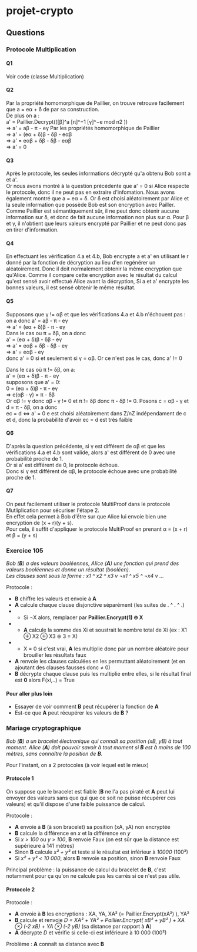 # projet-crypto

## Questions

### Protocole Multiplication
#### Q1
Voir code (classe Multiplication)

#### Q2
Par la propriété homomorphique de Paillier, on trouve retrouve facilement que a = eα + δ de par sa construction.  
De plus on a :  
a' = Paillier.Decrypt(([β]^a [π]^−1 [γ]^−e mod n2 ))  
=> a' = aβ - π - eγ    Par les propriétés homomorphique de Paillier  
=> a' = (eα + δ)β - δβ - eαβ  
=> a' = eαβ + δβ - δβ - eαβ  
=> a' = 0

#### Q3
Après le protocole, les seules informations décrypté qu'a obtenu Bob sont a et a'.  
Or nous avons montré à la question précédente que a' = 0 si Alice respecte le protocole, donc il ne peut pas en extraire
 d'infomation. Nous avons également montré que a = eα + δ. Or δ est choisi aléatoirement par Alice et la seule 
 information que possède Bob est son encryption avec Pailler. Comme Paillier est sémantiquement sûr, il ne peut donc 
 obtenir aucune information sur δ, et donc de fait aucune information non plus sur α. Pour β et γ, il n'obtient que 
 leurs valeurs encrypté par Paillier et ne peut donc pas en tirer d'information.

#### Q4
En effectuant les vérification 4.a et 4.b, Bob encrypte a et a' en utilisant le r donné par la fonction de décryption au 
lieu d'en regénérer un aléatoirement. Donc il doit normalement obtenir la même encryption que qu'Alice. Comme il compare
cette encryption avec le résultat du calcul qu'est sensé avoir effectué Alice avant la décryption, Si a et a' encrypte les bonnes valeurs,
il est sensé obtenir le même résultat.

#### Q5
Supposons que γ != αβ et que les vérifications 4.a et 4.b n'échouent pas :
on a donc 
a' = aβ - π - eγ  
=> a' = (eα + δ)β -  π - eγ   
Dans le cas ou π = δβ, on a donc   
a' = (eα + δ)β - δβ - eγ  
=> a' = eαβ + δβ - δβ - eγ  
=> a' = eαβ - eγ  
donc a' = 0 si et seulement si γ = αβ. Or ce n'est pas le cas, donc a' != 0

Dans le cas où π != δβ, on a:  
a' = (eα + δ)β -  π - eγ  
supposons que a' = 0:  
0 = (eα + δ)β -  π - eγ  
=> e(αβ - γ) = π - δβ  
Or αβ != γ donc αβ - γ != 0 et π != δβ donc π - δβ != 0. Posons c = αβ - γ et d = π - δβ, on a donc  
ec = d <=> a' = 0
e est choisi aléatoirement dans Z/nZ indépendament de c et d, donc la probabilité d'avoir ec = d est très faible


#### Q6
D'après la question précédente, si γ est différent de αβ et que les vérifications 4.a et 4.b sont valide, alors a' est différent de 0 avec une probabilité proche de 1.  
Or si a' est différent de 0, le protocole échoue.  
Donc si γ est différent de αβ, le protocole échoue avec une probabilité proche de 1.

#### Q7
On peut facilement utiliser le protocole MultiProof dans le protocole Mutliplication pour sécuriser l'étape 2.  
En effet cela permet à Bob d'ếtre sur que Alice lui envoie bien une encryption de (x + r)(y + s).  
Pour cela, il suffit d'appliquer le protocole MultiProof en prenant α = (x + r) et β = (y + s)

### Exercice 105

*Bob (**B**) a des valeurs booléennes, Alice (**A**) une fonction qui prend des valeurs booléennes et donne un résultat (booléen).  
Les clauses sont sous la forme : x1 ^ x2 ^ x3 v ¬x1 ^ x5 ^ ¬x4 v ...*

Protocole :
- **B** chiffre les valeurs et envoie à **A**
- **A** calcule chaque clause disjonctive séparément (les suites de . ^ . ^ .)
- - Si ¬X alors, remplacer par **Paillier.Encrypt(1) ⊝ X**
- - **A** calcule la somme des Xi et soustrait le nombre total de Xi (ex : X1 ⊕ X2 ⊕ X3 ⊝ 3 = X)
- - X = 0 si c'est vrai, **A** les multiplie donc par un nombre aléatoire pour brouiller les résultats faux
- **A** renvoie les clauses calculées en les permuttant aléatoirement (et en ajoutant des clauses fausses donc ≠ 0)
- **B** décrypte chaque clause puis les multiplie entre elles, si le résultat final est **0** alors F(xi,..) = True

#### Pour aller plus loin

- Essayer de voir comment **B** peut récupérer la fonction de **A**
- Est-ce que **A** peut récupérer les valeurs de **B** ?

### Mariage cryptographique

*Bob (**B**) a un bracelet électronique qui connaît sa position (xB, yB) à tout moment. Alice (**A**) doit pouvoir savoir à tout moment si **B** est à moins de 100 mètres, sans connaître la position de **B**.*

Pour l'instant, on a 2 protocoles (à voir lequel est le mieux)

#### Protocole 1

On suppose que le bracelet est fiable (**B** ne l'a pas piraté et **A** peut lui envoyer des valeurs sans que qui que ce soit ne puisse récupérer ces valeurs) et qu'il dispose d'une faible puissance de calcul.

Protocole :
- **A** envoie à **B** (à son bracelet) sa position (xA, yA) non encryptée
- **B** calcule la différence en *x* et la différence en *y*
- Si *x > 100* ou *y > 100*, **B** renvoie Faux (on est sûr que la distance est supérieure à 141 mètres)
- Sinon **B** calcule *x² + y²* et teste si le résultat est inférieur à *10000* (100²)
- Si *x² + y² < 10 000*, alors **B** renvoie sa position, sinon **B** renvoie Faux

Principal problème : la puissance de calcul du bracelet de **B**, c'est notamment pour ça qu'on ne calcule pas les carrés si ce n'est pas utile.

#### Protocole 2

Protocole :
- **A** envoie à **B** les encryptions : XA, YA, XA² (= Paillier.Encrypt(xA²) ), YA²
- **B** calcule et renvoie *D = XA² + YA² + Paillier.Encrypt( xB² + yB² ) + XA ⊗ (-2 xB) + YA ⊗ (-2 yB)* (sa distance par rapport à **A**)
- **A** décrypte *D* et vérifie si celle-ci est inférieure à 10 000 (100²)

Problème : **A** connaît sa distance avec **B**
